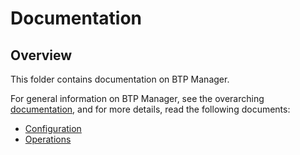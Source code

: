 # Documentation

## Overview

This folder contains documentation on BTP Manager.  

For general information on BTP Manager, see the overarching [documentation](../README.md), and for more details, read the following documents:

- [Configuration](./configuration.md)
- [Operations](./operations.md)
